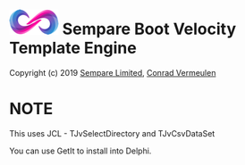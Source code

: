 # ![](../../images/sempare-logo-45px.png) Sempare Boot Velocity Template Engine

Copyright (c) 2019 [Sempare Limited](http://www.sempare.ltd), [Conrad Vermeulen](mailto:conrad.vermeulen@gmail.com)

# NOTE

This uses JCL - TJvSelectDirectory and TJvCsvDataSet

You can use GetIt to install into Delphi.